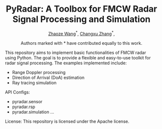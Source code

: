 <div align="center">
    <h1>PyRadar: A Toolbox for FMCW Radar Signal Processing and Simulation</h1>
    <p>
        <a href="FIRST AUTHOR PERSONAL LINK" target="_blank">Zhaoze Wang</a><sup>*</sup>,
        <a href="SECOND AUTHOR PERSONAL LINK" target="_blank">Changxu Zhang</a><sup>*</sup>,
    </p>
    <p>Authors marked with * have contributed equally to this work.</p>
</div>

This repository aims to implement basic functionalities of FMCW radar using Python. The goal is to provide a flexible and easy-to-use toolkit for radar signal processing. The examples implemented include:

- Range Doppler processing
- Direction of Arrival (DoA) estimation
- Ray tracing simulation


API Configs:
- pyradar.sensor
- pyradar.rsp
- pyradar.simulation
...

License: This repository is licensed under the Apache license.
